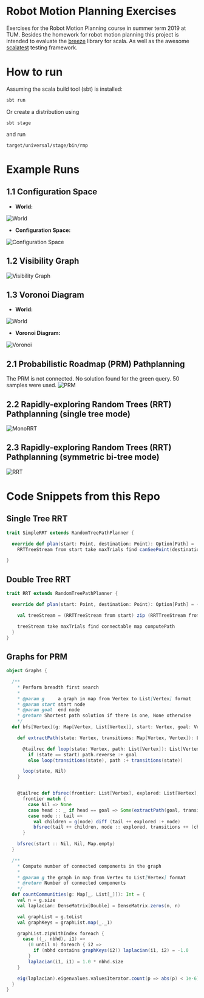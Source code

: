# Robot Motion Planning Exercises
Exercises for the Robot Motion Planning course in summer term 2019 at TUM.
Besides the homework for robot motion planning this project is intended to evaluate the [breeze](https://github.com/scalanlp/breeze) library
for scala. As well as the awesome [scalatest](http://www.scalatest.org/) testing framework.

# How to run
Assuming the scala build tool (sbt) is installed:
```bash
sbt run
```

Or create a distribution using
```
sbt stage
```
and run
```
target/universal/stage/bin/rmp
```

# Example Runs
## 1.1 Configuration Space

- __World:__

![World](ex/cs_world.png)

- __Configuration Space:__

![Configuration Space](ex/cs.png)

## 1.2 Visibility Graph
![Visibility Graph](ex/visibility_graph.png)

## 1.3 Voronoi Diagram
- __World:__

![World](ex/voronoi_world.png)

- __Voronoi Diagram:__

![Voronoi](ex/voronoi.png)

## 2.1 Probabilistic Roadmap (PRM) Pathplanning
The PRM is not connected. No solution found for the green query. 50 samples were used.
![PRM](ex/prm.png)

## 2.2 Rapidly-exploring Random Trees (RRT) Pathplanning (single tree mode)
![MonoRRT](ex/rrt_single.png)

## 2.3 Rapidly-exploring Random Trees (RRT) Pathplanning (symmetric bi-tree mode)
![RRT](ex/rrt_sym.png)

# Code Snippets from this Repo
## Single Tree RRT
```scala
trait SimpleRRT extends RandomTreePathPlanner {

  override def plan(start: Point, destination: Point): Option[Path] =
    RRTTreeStream from start take maxTrials find canSeePoint(destination) map computePath(destination)

}
```

## Double Tree RRT
```scala
trait RRT extends RandomTreePathPlanner {

  override def plan(start: Point, destination: Point): Option[Path] = {

    val treeStream = (RRTTreeStream from start) zip (RRTTreeStream from destination)

    treeStream take maxTrials find connectable map computePath
  }
}
```
## Graphs for PRM
```scala
object Graphs {

  /**
    * Perform breadth first search
    *
    * @param g     a graph in map from Vertex to List[Vertex] format
    * @param start start node
    * @param goal  end node
    * @return Shortest path solution if there is one, None otherwise
    */
  def bfs[Vertex](g: Map[Vertex, List[Vertex]], start: Vertex, goal: Vertex): Option[List[Vertex]] = {

    def extractPath(state: Vertex, transitions: Map[Vertex, Vertex]): List[Vertex] = {

      @tailrec def loop(state: Vertex, path: List[Vertex]): List[Vertex] =
        if (state == start) path.reverse :+ goal
        else loop(transitions(state), path :+ transitions(state))

      loop(state, Nil)
    }


    @tailrec def bfsrec(frontier: List[Vertex], explored: List[Vertex], transitions: Map[Vertex, Vertex]): Option[List[Vertex]] =
      frontier match {
        case Nil => None
        case head :: _ if head == goal => Some(extractPath(goal, transitions))
        case node :: tail =>
          val children = g(node) diff (tail ++ explored :+ node)
          bfsrec(tail ++ children, node :: explored, transitions ++ (children map (c => c -> node)))
      }

    bfsrec(start :: Nil, Nil, Map.empty)
  }

  /**
    * Compute number of connected components in the graph
    *
    * @param g the graph in map from Vertex to List[Vertex] format
    * @return Number of connected components 
    */
  def countCommunities(g: Map[_, List[_]]): Int = {
    val n = g.size
    val laplacian: DenseMatrix[Double] = DenseMatrix.zeros(n, n)

    val graphList = g.toList
    val graphKeys = graphList.map(_._1)

    graphList.zipWithIndex foreach {
      case ((_, nbhd), i1) =>
        (0 until n) foreach { i2 =>
          if (nbhd contains graphKeys(i2)) laplacian(i1, i2) = -1.0
        }
        laplacian(i1, i1) = 1.0 * nbhd.size
    }

    eig(laplacian).eigenvalues.valuesIterator.count(p => abs(p) < 1e-6)
  }
}
```

